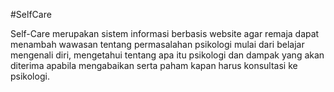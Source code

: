 #SelfCare

Self-Care merupakan sistem informasi berbasis website agar remaja dapat menambah wawasan tentang permasalahan psikologi mulai dari belajar mengenali diri, mengetahui tentang apa itu psikologi dan dampak yang akan diterima apabila mengabaikan serta paham kapan harus konsultasi ke psikologi.

